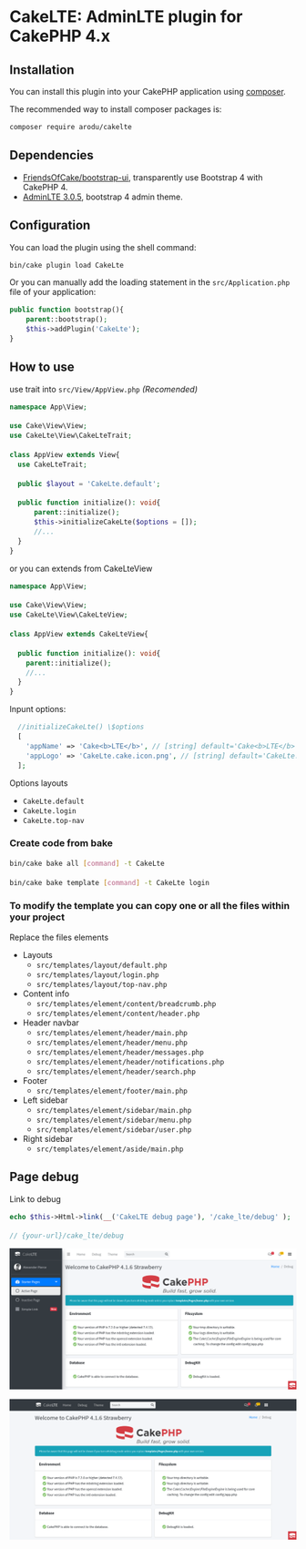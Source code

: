 # CakeLTE: AdminLTE plugin for CakePHP 4.x

## Installation

You can install this plugin into your CakePHP application using [composer](https://getcomposer.org).

The recommended way to install composer packages is:

```bash
composer require arodu/cakelte
```

## Dependencies

- [FriendsOfCake/bootstrap-ui](https://github.com/FriendsOfCake/bootstrap-ui), transparently use Bootstrap 4 with CakePHP 4.
- [AdminLTE 3.0.5](https://adminlte.io/), bootstrap 4 admin theme.

## Configuration

You can load the plugin using the shell command:

```bash
bin/cake plugin load CakeLte
```

Or you can manually add the loading statement in the `src/Application.php` file of your application:

```php
public function bootstrap(){
    parent::bootstrap();
    $this->addPlugin('CakeLte');
}
```

## How to use

use trait into `src/View/AppView.php` _(Recomended)_

```php
namespace App\View;

use Cake\View\View;
use CakeLte\View\CakeLteTrait;

class AppView extends View{
  use CakeLteTrait;

  public $layout = 'CakeLte.default';

  public function initialize(): void{
      parent::initialize();
      $this->initializeCakeLte($options = []);
      //...
  }
}
```

or you can extends from CakeLteView

```php
namespace App\View;

use Cake\View\View;
use CakeLte\View\CakeLteView;

class AppView extends CakeLteView{

  public function initialize(): void{
    parent::initialize();
    //...
  }
}
```

Inpunt options:

```php
  //initializeCakeLte() \$options
  [
    'appName' => 'Cake<b>LTE</b>', // [string] default='Cake<b>LTE</b>'
    'appLogo' => 'CakeLte.cake.icon.png', // [string] default='CakeLte.cake.icon.png'
  ];
```

Options layouts

- `CakeLte.default`
- `CakeLte.login`
- `CakeLte.top-nav`

### Create code from bake

```bash
bin/cake bake all [command] -t CakeLte

bin/cake bake template [command] -t CakeLte login
```

### To modify the template you can copy one or all the files within your project

Replace the files elements

- Layouts
  - `src/templates/layout/default.php`
  - `src/templates/layout/login.php`
  - `src/templates/layout/top-nav.php`
- Content info
  - `src/templates/element/content/breadcrumb.php`
  - `src/templates/element/content/header.php`
- Header navbar
  - `src/templates/element/header/main.php`
  - `src/templates/element/header/menu.php`
  - `src/templates/element/header/messages.php`
  - `src/templates/element/header/notifications.php`
  - `src/templates/element/header/search.php`
- Footer
  - `src/templates/element/footer/main.php`
- Left sidebar
  - `src/templates/element/sidebar/main.php`
  - `src/templates/element/sidebar/menu.php`
  - `src/templates/element/sidebar/user.php`
- Right sidebar
  - `src/templates/element/aside/main.php`

## Page debug

Link to debug

```php
echo $this->Html->link(__('CakeLTE debug page'), '/cake_lte/debug' );

// {your-url}/cake_lte/debug
```

![Page Debug with starter layout](docs/page-debug_default.png)

![Page Debug with top-nav layour](docs/page-debug_top-nav.png)
